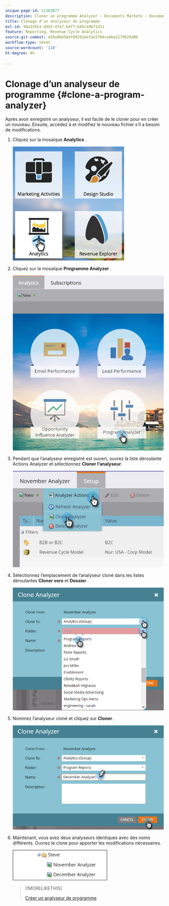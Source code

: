 ```yaml
---
unique-page-id: 11383877
description: Cloner un programme Analyzer - Documents Marketo - Documentation du produit
title: Clonage d’un analyseur de programme
exl-id: 90a335b3-dd55-47e7-b4f7-b45c49671d11
feature: Reporting, Revenue Cycle Analytics
source-git-commit: d20a9bb584f69282eefae3704ce4be2179b29d0b
workflow-type: tm+mt
source-wordcount: '110'
ht-degree: 0%

---
```


# Clonage d’un analyseur de programme {#clone-a-program-analyzer}

Après avoir enregistré un analyseur, il est facile de le cloner pour en créer un nouveau. Ensuite, accédez à et modifiez le nouveau fichier s’il a besoin de modifications.

1. Cliquez sur la mosaïque **Analytics** .

   ![](assets/2017-05-01-08-20-37.png)

1. Cliquez sur la mosaïque **Programme Analyzer** .

   ![](assets/program-analyzer-icon-hand.png)

1. Pendant que l’analyseur enregistré est ouvert, ouvrez la liste déroulante Actions Analyzer et sélectionnez **Cloner l’analyseur**.

   ![](assets/image2016-10-31-16-3a12-3a6.png)

1. Sélectionnez l’emplacement de l’analyseur cloné dans les listes déroulantes **Cloner vers** et **Dossier** .

   ![](assets/image2016-10-31-16-3a13-3a42.png)

1. Nommez l’analyseur cloné et cliquez sur **Cloner**.

   ![](assets/image2016-10-31-16-3a15-3a15.png)

1. Maintenant, vous avez deux analyseurs identiques avec des noms différents. Ouvrez le clone pour apporter les modifications nécessaires.

   ![](assets/image2016-10-31-16-3a17-3a11.png)

   >[!MORELIKETHIS]
   >
   >[Créer un analyseur de programme](/help/marketo/product-docs/reporting/revenue-cycle-analytics/program-analytics/create-a-program-analyzer.md)

